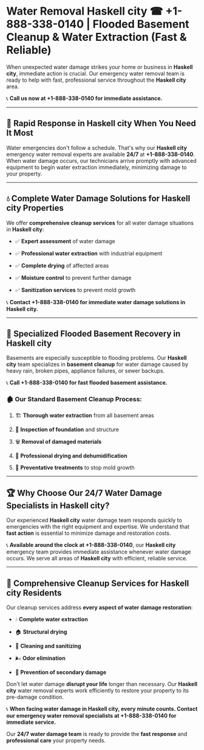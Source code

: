 # Water Removal Haskell city ☎ +1-888-338-0140 | Flooded Basement Cleanup & Water Extraction (Fast & Reliable)

When unexpected water damage strikes your home or business in **Haskell city**, immediate action is crucial. Our emergency water removal team is ready to help with fast, professional service throughout the **Haskell city** area. 

📞 **Call us now at +1-888-338-0140 for immediate assistance.**
---
## 🚀 Rapid Response in Haskell city When You Need It Most
Water emergencies don't follow a schedule. That's why our **Haskell city** emergency water removal experts are available **24/7** at **+1-888-338-0140**. When water damage occurs, our technicians arrive promptly with advanced equipment to begin water extraction immediately, minimizing damage to your property.
---
## 💧 Complete Water Damage Solutions for Haskell city Properties
We offer **comprehensive cleanup services** for all water damage situations in **Haskell city**:
- ✅ **Expert assessment** of water damage  
- ✅ **Professional water extraction** with industrial equipment  
- ✅ **Complete drying** of affected areas  
- ✅ **Moisture control** to prevent further damage  
- ✅ **Sanitization services** to prevent mold growth  
📞 **Contact +1-888-338-0140 for immediate water damage solutions in Haskell city.**
---
## 🌊 Specialized Flooded Basement Recovery in Haskell city
Basements are especially susceptible to flooding problems. Our **Haskell city** team specializes in **basement cleanup** for water damage caused by heavy rain, broken pipes, appliance failures, or sewer backups. 
📞 **Call +1-888-338-0140 for fast flooded basement assistance.**
### 🏚️ Our Standard Basement Cleanup Process:
1. 🏗️ **Thorough water extraction** from all basement areas  
2. 🔎 **Inspection of foundation** and structure  
3. 🗑️ **Removal of damaged materials**  
4. 💨 **Professional drying and dehumidification**  
5. 🚫 **Preventative treatments** to stop mold growth  
---
## 🏆 Why Choose Our 24/7 Water Damage Specialists in Haskell city?
Our experienced **Haskell city** water damage team responds quickly to emergencies with the right equipment and expertise. We understand that **fast action** is essential to minimize damage and restoration costs.
📞 **Available around the clock at +1-888-338-0140**, our **Haskell city** emergency team provides immediate assistance whenever water damage occurs. We serve all areas of **Haskell city** with efficient, reliable service.
---
## 🧹 Comprehensive Cleanup Services for Haskell city Residents
Our cleanup services address **every aspect of water damage restoration**:
- 💧 **Complete water extraction**  
- 🏠 **Structural drying**  
- 🧼 **Cleaning and sanitizing**  
- 🌬️ **Odor elimination**  
- 🚫 **Prevention of secondary damage**  
Don't let water damage **disrupt your life** longer than necessary. Our **Haskell city** water removal experts work efficiently to restore your property to its pre-damage condition.
📞 **When facing water damage in Haskell city, every minute counts. Contact our emergency water removal specialists at +1-888-338-0140 for immediate service.**
Our **24/7 water damage team** is ready to provide the **fast response** and **professional care** your property needs.
